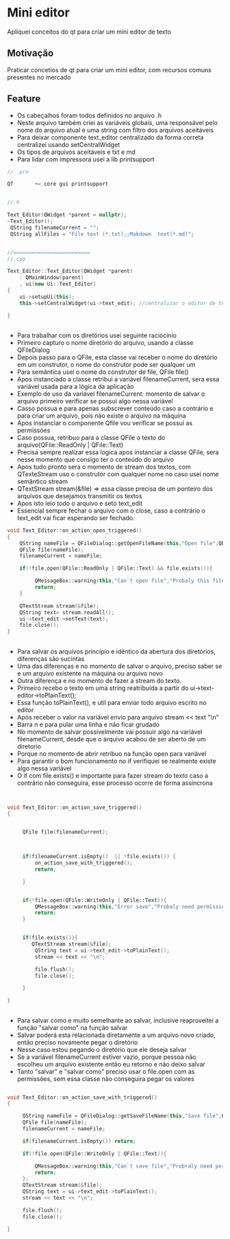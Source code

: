 # Mini editor 
Apliquei conceitos do qt para criar um mini editor de texto

## Motivação
Praticar concetios de qt para criar  um mini editor, com recursos comuns  presentes no mercado


## Feature
- Os cabeçalhos foram todos definidos no arquivo .h
- Neste arquivo também criei as variáveis globais, uma responsável pelo nome do arquivo atual e uma string com filtro dos arquivos aceitáveis
- Para deixar componente text_editor centralizado da forma correta centralizei usando setCentralWidget
- Os tipos de arquivos aceitáveis e txt e md
- Para lidar com impressora usei a lib printsupport

``` c++
// .pro

QT       += core gui printsupport


//.h

Text_Editor(QWidget *parent = nullptr);
~Text_Editor();
 QString filenameCurrent = "";
 QString allFiles = "File text (*.txt);;Makdown  text(*.md)"; 


//=========================
//.cpp

Text_Editor::Text_Editor(QWidget *parent)
    : QMainWindow(parent)
    , ui(new Ui::Text_Editor)
{
    ui->setupUi(this);
    this->setCentralWidget(ui->text_edit); //centralizar o editor de texto no centro certinho

}
```


##
- Para trabalhar com os diretórios usei seguinte raciocínio
- Primeiro capturo o nome diretório do arquivo, usando a classe QFileDialog
- Depois  passo para o QFile, esta classe vai receber o nome do diretório em um construtor, o nome do construtor pode ser qualquer um
- Para semântica usei o nome do construtor de file,  QFile file()
- Apos instanciado a classe  retribui a   variável filenameCurrent, sera essa variável usada para a lógica da aplicação
- Exemplo de uso da variável filenameCurrent: momento de salvar o arquivo primeiro  verificar se possui algo nessa variável
- Casso possua e para apenas subscrever conteúdo caso a contrário e para criar um arquivo, pois não existe o arquivo na máquina
- Apos instanciar o componente Qfile vou verificar se possuí as permissões
- Caso  possua, retribuo para a classe QFile o texto do arquivo(QFile::ReadOnly | QFile::Text)
- Precisa sempre realizar essa logica apos instanciar a classe QFile, sera nesse momento que consigo ter o conteúdo do arquivo
- Apos tudo pronto sera o momento de stream dos textos, com QTexteStream uso o  construtor com qualquer nome no caso usei nome semântico stream
- QTextStream stream(&file) => essa classe precisa de um ponteiro dos arquivos que desejamos transmitir os textos
- Apos isto leio todo o arquivo e seto text_edit
- Essencial sempre fechar o arquivo com o close, caso a contrário o text_edit vai ficar esperando ser fechado.



``` c++
void Text_Editor::on_action_open_triggered()
{
    QString nameFile = QFileDialog::getOpenFileName(this,"Open file",QDir::homePath(),allFiles);
    QFile file(nameFile);
    filenameCurrent = nameFile; 

    if(!file.open(QFile::ReadOnly | QFile::Text) && file.exists()){

         QMessageBox::warning(this,"Can`t open file","Probaly this file need permission");
         return;
    }

    QTextStream stream(&file);
    QString text= stream.readAll();
    ui->text_edit->setText(text);
    file.close();
}

```


## 
- Para salvar os arquivos princípio e idêntico da  abertura dos diretórios, diferenças são sucintas
- Uma das diferenças e no momento de salvar o  arquivo, preciso saber se e um arquivo existente na máquina ou arquivo novo
- Outra diferença e  no momento de fazer a stream do texto.
- Primeiro recebo o texto em uma string  reatribuída a partir do ui->text-editor->toPlainText();
- Essa função toPlainText(), e util para enviar todo arquivo escrito no editor
- Após receber o valor na variável envio para arquivo stream << text "\n"
- Barra n e para pular uma linha e não ficar grudado
- No momento de salvar possivelmente vai possuir algo na variável filenameCurrent, desde que o arquivo acabou de ser aberto de um diretorio
- Porque no momento de abrir  retribuo na função open  para variável
- Para garantir o bom funcionamento no if verifiquei se realmente existe algo nessa variável 
- O if com file.exists()  e importante para fazer stream do texto caso a contrário não conseguira, esse processo ocorre de forma assíncrona


``` c++


void Text_Editor::on_action_save_triggered()
{


     QFile file(filenameCurrent);



     if(filenameCurrent.isEmpty()  || !file.exists()) {
         on_action_save_with_triggered();
         return;

     }


     if(!file.open(QFile::WriteOnly | QFile::Text)){
         QMessageBox::warning(this,"Error save","Probaly need permission save");
         return;
     }


     if(file.exists()){
        QTextStream stream(&file);
         QString text = ui->text_edit->toPlainText(); 
         stream << text << "\n";

         file.flush();
         file.close();

     }

}


```
##
- Para salvar como e muito semelhante ao salvar, inclusive reaproveitei a função "salvar como" na função salvar
- Salvar  poderá esta relacionada diretamente a um arquivo novo criado, então preciso novamente pegar o diretório
- Nesse caso estou pegando o diretório que ele deseja salvar
- Se a variável filenameCurrent estiver vazio, porque pessoa não escolheu um arquivo existente então eu retorno e não deixo salvar
- Tanto "salvar" e "salvar como" preciso usar o file.open com as permissões, sem essa classe não conseguira pegar os valores 

``` c++

void Text_Editor::on_action_save_with_triggered()
{

     QString nameFile = QFileDialog::getSaveFileName(this,"Save file",QDir::homePath(),allFiles);
     QFile file(nameFile);
     filenameCurrent = nameFile;

     if(filenameCurrent.isEmpty()) return;

     if(!file.open(QFile::WriteOnly | QFile::Text)){

         QMessageBox::warning(this,"Can`t save file","Probraly need permission");
         return;
     };
     QTextStream stream(&file);
     QString text = ui->text_edit->toPlainText();
     stream << text << "\n";

     file.flush();
     file.close();

}






```




